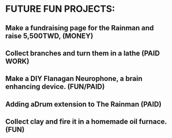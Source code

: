 # FUTURE FUN PROJECTS:
 
## Make a fundraising page for the Rainman and raise 5,500TWD, (MONEY)
## Collect branches and turn them in a lathe (PAID WORK)
## Make a DIY Flanagan Neurophone, a brain enhancing device. (FUN/PAID)
## Adding aDrum extension to The Rainman (PAID)
## Collect clay and fire it in a homemade oil furnace. (FUN)
